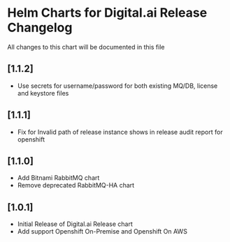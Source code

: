 # Helm Charts for Digital.ai Release Changelog
All changes to this chart will be documented in this file

## [1.1.2]
* Use secrets for username/password for both existing MQ/DB, license and keystore files

## [1.1.1]
* Fix for Invalid path of release instance shows in release audit report for openshift

## [1.1.0]
* Add Bitnami RabbitMQ chart
* Remove deprecated RabbitMQ-HA chart

## [1.0.1]
* Initial Release of Digital.ai Release chart
* Add support Openshift On-Premise and Openshift On AWS


